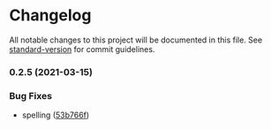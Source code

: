 # Changelog

All notable changes to this project will be documented in this file. See [standard-version](https://github.com/conventional-changelog/standard-version) for commit guidelines.

### 0.2.5 (2021-03-15)


### Bug Fixes

* spelling ([53b766f](https://github.com/solana-labs/token-list/commit/53b766ff0a9bdfb07814effe9b0a51f4c9031d77))
